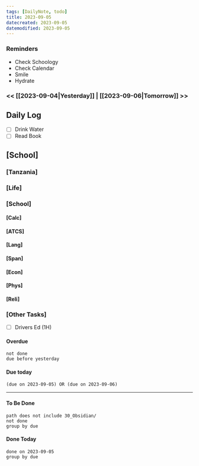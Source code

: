 ```yaml
---
tags: [DailyNote, todo]
title: 2023-09-05
datecreated: 2023-09-05
datemodified: 2023-09-05
---
```


### Reminders
- Check Schoology
- Check Calendar
- Smile
- Hydrate

### << [[2023-09-04|Yesterday]] | [[2023-09-06|Tomorrow]] >>

## Daily Log

- [ ] Drink Water
- [ ] Read Book

## [School]

### [Tanzania]

### [Life]

### [School]

#### [Calc]

#### [ATCS]

#### [Lang]

#### [Span]

#### [Econ]

#### [Phys]

#### [Reli]


### [Other Tasks]

- [ ] Drivers Ed (1H)

#### Overdue
```tasks
not done
due before yesterday
```
#### Due today

```tasks
(due on 2023-09-05) OR (due on 2023-09-06) 

```
---
#### To Be Done

```tasks
path does not include 30_Obsidian/
not done
group by due
```

#### Done Today

```tasks
done on 2023-09-05
group by due
```